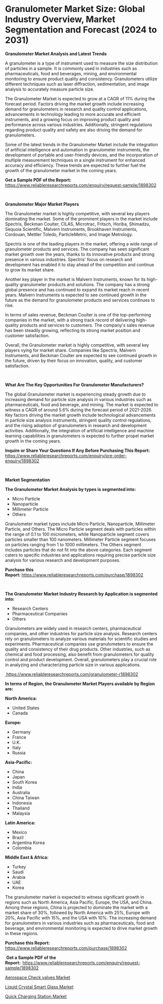 <p><h1>Granulometer Market Size: Global Industry Overview, Market Segmentation and Forecast (2024 to 2031)</h1></p><p><strong>Granulometer Market Analysis and Latest Trends</strong></p>
<p><p>A granulometer is a type of instrument used to measure the size distribution of particles in a sample. It is commonly used in industries such as pharmaceuticals, food and beverages, mining, and environmental monitoring to ensure product quality and consistency. Granulometers utilize different techniques such as laser diffraction, sedimentation, and image analysis to accurately measure particle size.</p><p>The Granulometer Market is expected to grow at a CAGR of 11% during the forecast period. Factors driving the market growth include increasing demand for granulometers in research and quality control applications, advancements in technology leading to more accurate and efficient instruments, and a growing focus on improving product quality and performance across various industries. Additionally, stringent regulations regarding product quality and safety are also driving the demand for granulometers.</p><p>Some of the latest trends in the Granulometer Market include the integration of artificial intelligence and automation in granulometer instruments, the development of portable and user-friendly devices, and the incorporation of multiple measurement techniques in a single instrument for enhanced accuracy and efficiency. These trends are expected to further fuel the growth of the granulometer market in the coming years.</p></p>
<p><strong>Get a Sample PDF of the Report:&nbsp;</strong> <a href="https://www.reliableresearchreports.com/enquiry/request-sample/1898302">https://www.reliableresearchreports.com/enquiry/request-sample/1898302</a></p>
<p>&nbsp;</p>
<p><strong>Granulometer Major Market Players</strong></p>
<p><p>The Granulometer market is highly competitive, with several key players dominating the market. Some of the prominent players in the market include Spectris, Beckman Coulter, CILAS, Microtrac, Fritsch, Horiba, Shimadzu, Sequoia Scientific, Malvern Instruments, Brookhaven Instruments, Cordouan, Mettler Toledo, ParticleMetric, and Image Metrology.</p><p>Spectris is one of the leading players in the market, offering a wide range of granulometer products and services. The company has seen significant market growth over the years, thanks to its innovative products and strong presence in various industries. Spectris' focus on research and development has enabled it to stay ahead of the competition and continue to grow its market share.</p><p>Another key player in the market is Malvern Instruments, known for its high-quality granulometer products and solutions. The company has a strong global presence and has continued to expand its market reach in recent years. Malvern Instruments is expected to see continued growth in the future as the demand for granulometer products and services continues to rise.</p><p>In terms of sales revenue, Beckman Coulter is one of the top-performing companies in the market, with a strong track record of delivering high-quality products and services to customers. The company's sales revenue has been steadily growing, reflecting its strong market position and customer satisfaction.</p><p>Overall, the Granulometer market is highly competitive, with several key players vying for market share. Companies like Spectris, Malvern Instruments, and Beckman Coulter are expected to see continued growth in the future, driven by their focus on innovation, quality, and customer satisfaction.</p></p>
<p>&nbsp;</p>
<p><strong>What Are The Key Opportunities For Granulometer Manufacturers?</strong></p>
<p><p>The global Granulometer market is experiencing steady growth due to increasing demand for particle size analysis in various industries such as pharmaceuticals, food and beverage, and mining. The market is expected to witness a CAGR of around 5.6% during the forecast period of 2021-2026. Key factors driving the market growth include technological advancements in particle size analysis instruments, stringent quality control regulations, and the rising adoption of granulometers in research and development activities. Additionally, the integration of artificial intelligence and machine learning capabilities in granulometers is expected to further propel market growth in the coming years.</p></p>
<p><strong>Inquire or Share Your Questions If Any Before Purchasing This Report:</strong> <a href="https://www.reliableresearchreports.com/enquiry/pre-order-enquiry/1898302">https://www.reliableresearchreports.com/enquiry/pre-order-enquiry/1898302</a></p>
<p>&nbsp;</p>
<p><strong>Market Segmentation</strong></p>
<p><strong>The Granulometer Market Analysis by types is segmented into:</strong></p>
<p><ul><li>Micro Particle</li><li>Nanoparticle</li><li>Millimeter Particle</li><li>Others</li></ul></p>
<p><p>Granulometer market types include Micro Particle, Nanoparticle, Millimeter Particle, and Others. The Micro Particle segment deals with particles within the range of 0.1 to 100 micrometers, while Nanoparticle segment covers particles smaller than 100 nanometers. Millimeter Particle segment focuses on particles ranging from 1 to 1000 millimeters. The Others segment includes particles that do not fit into the above categories. Each segment caters to specific industries and applications requiring precise particle size analysis for various research and development purposes.</p></p>
<p><strong>Purchase this Report:&nbsp;</strong><a href="https://www.reliableresearchreports.com/purchase/1898302">https://www.reliableresearchreports.com/purchase/1898302</a></p>
<p>&nbsp;</p>
<p><strong>The Granulometer Market Industry Research by Application is segmented into:</strong></p>
<p><ul><li>Research Centers</li><li>Pharmaceutical Companies</li><li>Others</li></ul></p>
<p><p>Granulometers are widely used in research centers, pharmaceutical companies, and other industries for particle size analysis. Research centers rely on granulometers to analyze various materials for scientific studies and experiments. Pharmaceutical companies use granulometers to ensure the quality and consistency of their drug products. Other industries, such as chemical and food processing, also benefit from granulometers for quality control and product development. Overall, granulometers play a crucial role in analyzing and characterizing particle size in various applications.</p></p>
<p><a href="https://www.reliableresearchreports.com/granulometer-r1898302">&nbsp;https://www.reliableresearchreports.com/granulometer-r1898302</a></p>
<p><strong>In terms of Region, the Granulometer Market Players available by Region are:</strong></p>
<p>
    <p> <strong> North America: </strong>
        <ul>
            <li>United States</li>
            <li>Canada</li>
        </ul>
        </p> 
    <p> <strong> Europe: </strong>
        <ul>
            <li>Germany</li>
            <li>France</li>
            <li>U.K.</li>
            <li>Italy</li>
            <li>Russia</li>
        </ul>
        </p> 
    <p> <strong> Asia-Pacific: </strong>
        <ul>
            <li>China</li>
            <li>Japan</li>
            <li>South Korea</li>
            <li>India</li>
            <li>Australia</li>
            <li>China Taiwan</li>
            <li>Indonesia</li>
            <li>Thailand</li>
            <li>Malaysia</li>
        </ul>
        </p> 
    <p> <strong> Latin America: </strong>
        <ul>
            <li>Mexico</li>
            <li>Brazil</li>
            <li>Argentina Korea</li>
            <li>Colombia</li>
        </ul>
        </p> 
    <p> <strong> Middle East & Africa: </strong>
        <ul>
            <li>Turkey</li>
            <li>Saudi</li>
            <li>Arabia</li>
            <li>UAE</li>
            <li>Korea</li>
        </ul>
    </p>
    </p>
<p><p>The granulometer market is expected to witness significant growth in regions such as North America, Asia Pacific, Europe, the USA, and China. Among these regions, China is projected to dominate the market with a market share of 30%, followed by North America with 25%, Europe with 20%, Asia Pacific with 15%, and the USA with 10%. The increasing demand for granulometers in various industries such as pharmaceuticals, food and beverage, and environmental monitoring is expected to drive market growth in these regions.</p></p>
<p><strong>Purchase this Report: </strong><a href="https://www.reliableresearchreports.com/purchase/1898302">https://www.reliableresearchreports.com/purchase/1898302</a></p>
<p>&nbsp;<strong>Get a Sample PDF of the Report:&nbsp;&nbsp;</strong><a href="https://www.reliableresearchreports.com/enquiry/request-sample/1898302">https://www.reliableresearchreports.com/enquiry/request-sample/1898302</a></p>
<p><strong></strong></p>
<p><p><a href="https://www.linkedin.com/pulse/aerospace-check-valves-market-analysis-examines-its-scope-growth-k73rf?trackingId=QcQMG%2BqEKQAwf%2F6%2FbKBBSw%3D%3D">Aerospace Check valves Market</a></p><p><a href="https://www.linkedin.com/pulse/liquid-crystal-smart-glass-market-research-report-unlocks-analysis-7grrf?trackingId=wZEoKt8q41W9QxDvxb%2F%2BzQ%3D%3D">Liquid Crystal Smart Glass Market</a></p><p><a href="https://www.linkedin.com/pulse/quick-charging-station-market-size-global-industry-overview-awa4f?trackingId=ze1ObQtfzU2txK%2BmxAYk2g%3D%3D">Quick Charging Station Market</a></p></p>